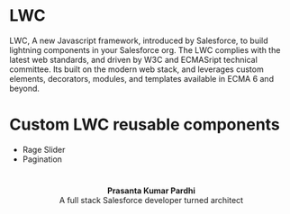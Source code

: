 # LWC
LWC, A new Javascript framework, introduced by Salesforce, to build lightning components in your Salesforce org. The LWC complies with the latest web standards, and driven by W3C and ECMASript technical committee. Its built on the modern web stack, and leverages custom elements, decorators, modules, and templates available in ECMA 6 and beyond.

# Custom LWC reusable components

- Rage Slider
- Pagination

#
<center>
<b>Prasanta Kumar Pardhi</b>
<br/>
A full stack Salesforce developer turned architect
</center>  
